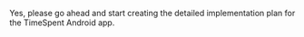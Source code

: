 Yes, please go ahead and start creating the detailed implementation plan for the TimeSpent Android app.
